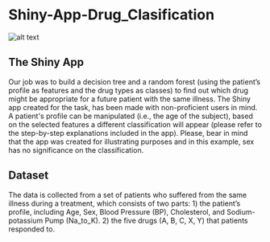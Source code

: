 # Shiny-App-Drug_Clasification

![alt text](https://github.com/ilipan15/Shiny-App-Drug_Clasification-/issues/1#issue-1284160409/image.jpg?raw=true)


## The Shiny App
Our job was to build a decision tree and a random forest (using the patient’s profile as features and the drug types as classes) to find out which drug might be appropriate for a future patient with the same illness. 
The Shiny app created for the task, has been made with non-proficient users in mind. A patient's profile can be manipulated (i.e., the age of the subject), based on the selected features a different classification will appear (please refer to the step-by-step explanations included in the app).
Please, bear in mind that the app was created for illustrating purposes and in this example, sex has no significance on the classification.

## Dataset
The data is collected from a set of patients who suffered from the same illness during a treatment, which consists of two parts: 1) the patient’s profile, including Age, Sex, Blood Pressure (BP), Cholesterol, and Sodium-potassium Pump (Na_to_K). 
2) the five drugs (A, B, C, X, Y) that patients responded to.
